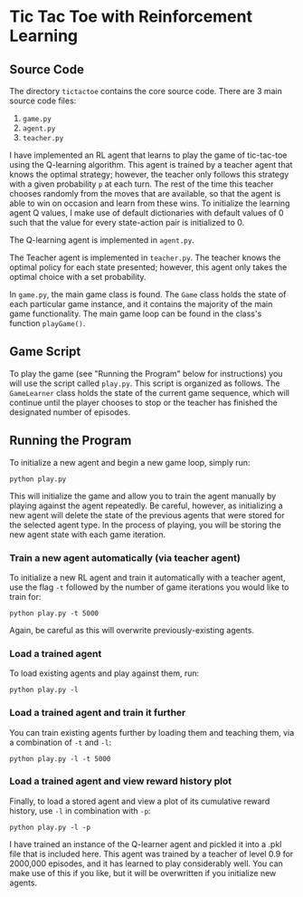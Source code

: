 # Tic Tac Toe with Reinforcement Learning 

## Source Code

The directory `tictactoe` contains the core source code. There are 3 main source code files:

1. `game.py`
2. `agent.py`
3. `teacher.py`

I have implemented an RL agent that learns to play the game of tic-tac-toe using the Q-learning algorithm. This agent is trained by a teacher agent that knows the optimal strategy; however, the teacher only follows this strategy with a given probability `p` at each turn. The rest of the time this teacher chooses randomly from the moves that are available, so that the agent is able to win on occasion and learn from these wins. To initialize the learning agent Q values, I make use of default dictionaries with default values of 0 such that the value for every state-action pair is initialized to 0.

The Q-learning agent is implemented in `agent.py`.

The Teacher agent is implemented in `teacher.py`. The teacher knows the optimal policy for each state presented; however, this agent only takes the optimal choice with a set probability.

In `game.py`, the main game class is found. The `Game` class holds the state of each particular game instance, and it contains the majority of the main game functionality. The main game loop can be found in the class's function `playGame()`.

## Game Script

To play the game (see "Running the Program" below for instructions) you will use the script called `play.py`. This script is organized as follows. The `GameLearner` class holds the state of the current game sequence, which will continue until the player chooses to stop or the teacher has finished the designated number of episodes.

## Running the Program

To initialize a new agent and begin a new game loop, simply run:

    python play.py 

This will initialize the game and allow you to train the agent manually by playing against the agent repeatedly. Be careful, however, as initializing a new agent will delete the state of the previous agents that were stored for the selected agent type. In the process of playing, you will be storing the new agent state with each game iteration.

### Train a new agent automatically (via teacher agent)

To initialize a new RL agent and train it automatically with a teacher agent, use the flag `-t` followed by the number of game iterations you would like to train for:

    python play.py -t 5000 

Again, be careful as this will overwrite previously-existing agents.

### Load a trained agent

To load existing agents and play against them, run:

    python play.py -l

### Load a trained agent and train it further

You can train existing agents further by loading them and teaching them, via a combination of `-t` and `-l`:

    python play.py -l -t 5000

### Load a trained agent and view reward history plot

Finally, to load a stored agent and view a plot of its cumulative reward history, use `-l` in combination with `-p`:

    python play.py -l -p

I have trained an instance of the Q-learner agent and pickled it into a .pkl file that is included here. This agent was trained by a teacher of level 0.9 for 2000,000 episodes, and it has learned to play considerably well. You can make use of this if you like, but it will be overwritten if you initialize new agents.
